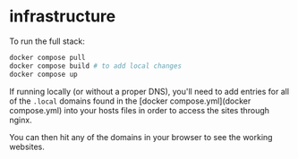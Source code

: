 # infrastructure

To run the full stack:

```sh
docker compose pull
docker compose build # to add local changes
docker compose up
```

If running locally (or without a proper DNS), you'll need to add entries for all of the `.local` domains found in the [docker compose.yml](docker compose.yml) into your hosts files in order to access the sites through nginx.

You can then hit any of the domains in your browser to see the working websites.
